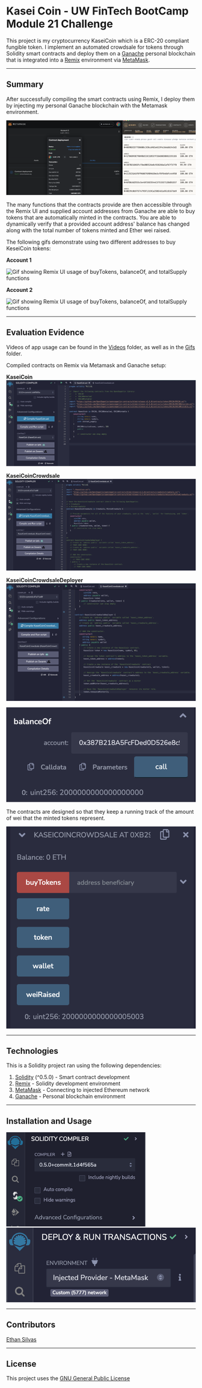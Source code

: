 # Kasei Coin - UW FinTech BootCamp Module 21 Challenge

This project is my cryptocurrency KaseiCoin which is a ERC-20 compliant fungible token. I implement an automated crowdsale for tokens through Solidity smart contracts and deploy them on a [Ganache](https://trufflesuite.com/ganache/) personal blockchain that is integrated into a [Remix](https://remix.ethereum.org/) environment via [MetaMask](https://metamask.io/). 

---

## Summary

After successfully compiling the smart contracts using Remix, I deploy them by injecting my personal Ganache blockchain with the Metamask environment. 

![Screenshot of successful contract deployment in meta mask window alongside ganache blockchain used to deploy](./Resources/Images/deployed_metamask_ganache.png)

The many functions that the contracts provide are then accessible through the Remix UI and supplied account addresses from Ganache are able to buy tokens that are automatically minted in the contracts. You are able to dynamically verify that a provided account address' balance has changed along with the total number of tokens minted and Ether wei raised. 

The following gifs demonstrate using two different addresses to buy KeseiCoin tokens:

**Account 1**

![Gif showing Remix UI usage of buyTokens, balanceOf, and totalSupply functions](./Resources/Gifs/buy_token_account1.gif)

**Account 2**

![Gif showing Remix UI usage of buyTokens, balanceOf, and totalSupply functions](./Resources/Gifs/buy_token_account2.gif)

---

## Evaluation Evidence

Videos of app usage can be found in the [Videos](./Resources/Videos/) folder, as well as in the [Gifs](./Resources/Gifs/) folder. 

Compiled contracts on Remix via Metamask and Ganache setup: 

**KaseiCoin**
![Image showing successful remix compilation of KaseiCoin.sol file](./Resources/Images/KaseiCoin_compile.png)

**KaseiCoinCrowdsale**
![Image showing successful remix compilation of KaseiCoinCrowdsale.sol file](./Resources/Images/KaseiCoinCrowdsale_compile.png)

**KaseiCoinCrowdsaleDeployer**
![Image showing successful remix compilation of KaseiCoinCrowdsale.sol file with deployer contract as well](./Resources/Images/KaseiCoinCrowdsaleDeployer_compile.png)

![](./Resources/Images/balance_of.png)

The contracts are designed so that they keep a running track of the amount of wei that the minted tokens represent. 

![](./Resources/Images/wei_raised.png)

---

## Technologies

This is a Solidity project ran using the following dependencies:
1. [Solidity](https://soliditylang.org/) (^0.5.0) - Smart contract development
2. [Remix](https://remix.ethereum.org/) - Solidity development environment
3. [MetaMask](https://metamask.io/) - Connecting to injected Ethereum network 
4. [Ganache](https://trufflesuite.com/ganache/) - Personal blockchain environment

---

## Installation and Usage



![Compile with 0.5.0+commit.1d4f565a compiler](./Resources/Images/compile.png)
![Deploy on Remix VM (London) EVM](./Resources/Images/deploy.png)

---

## Contributors

[Ethan Silvas](https://github.com/ethansilvas)

---

## License

This project uses the [GNU General Public License](https://choosealicense.com/licenses/gpl-3.0/)